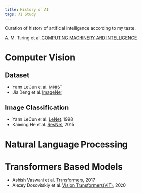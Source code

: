 ```yaml
---
title: History of AI
tags: AI Study
---
```


Curation of history of artificial intelligence according to my taste.

A. M. Turing et al. [COMPUTING MACHINERY AND INTELLIGENCE](https://academic.oup.com/mind/article/LIX/236/433/986238)

# Computer Vision

## Dataset

- Yann LeCun et al. [MNIST](http://yann.lecun.com/exdb/mnist/)
- Jia Deng et al. [ImageNet](https://www.image-net.org/)

## Image Classification

- Yann LeCun et al. [LeNet](https://ieeexplore.ieee.org/document/726791), 1998
- Kaiming He et al. [ResNet](https://arxiv.org/abs/1512.03385), 2015

# Natural Language Processing


# Transformers Based Models

- Ashish Vaswani et al. [Transformers](https://arxiv.org/abs/1706.03762), 2017
- Alexey Dosovitskiy et al. [Vision Transformers(ViT)](https://arxiv.org/abs/2010.11929), 2020